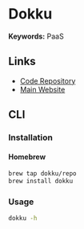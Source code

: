 # Dokku

**Keywords:** PaaS

## Links

- [Code Repository](https://github.com/dokku/dokku)
- [Main Website](https://dokku.com)

## CLI

### Installation

#### Homebrew

```sh
brew tap dokku/repo
brew install dokku
```

### Usage

```sh
dokku -h
```

<!-- ## Delete App

```sh
dokku delete <app>
```

## Inspect Volume and App

```sh
docker inspect volume_data_{name_of_data_container}
docker inspect app_{name_of_app}_{some_randoms}
```

```sh
find /home/dokku/.volumes
```

# Issues

## Base table or view not found

```log
SQLSTATE[42S02]: Base table or view not found: 1146 Table 'dam._db_update' doesn't exist
```

```sh
dokku mariadb:console dam dam

CREATE TABLE _db_update (status varchar(255), name varchar(255));
exit

dokku manager:upgrade
``` -->
